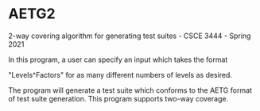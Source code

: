 # AETG2
2-way covering algorithm for generating test suites - CSCE 3444 - Spring 2021

In this program, a user can specify an input which takes the format

"Levels^Factors" for as many different numbers of levels as desired.

The program will generate a test suite which conforms to the AETG format of test suite generation. This program supports two-way coverage.